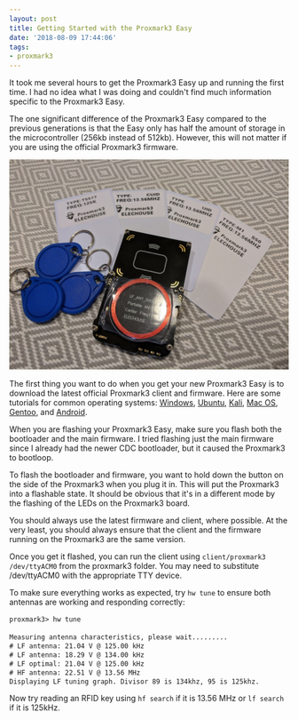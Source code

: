 ```yaml
---
layout: post
title: Getting Started with the Proxmark3 Easy
date: '2018-08-09 17:44:06'
tags:
- proxmark3
---
```


It took me several hours to get the Proxmark3 Easy up and running the first time. I had no idea what I was doing and couldn't find much information specific to the Proxmark3 Easy.

The one significant difference of the Proxmark3 Easy compared to the previous generations is that the Easy only has half the amount of storage in the microcontroller (256kb instead of 512kb). However, this will not matter if you are using the official Proxmark3 firmware.

![Picture of Proxmark3 Easy](/assets/media/Proxmark3_Easy.jpg)

The first thing you want to do when you get your new Proxmark3 Easy is to download the latest official Proxmark3 client and firmware. Here are some tutorials for common operating systems: [Windows](https://github.com/Proxmark/proxmark3/wiki/Windows), [Ubuntu](https://github.com/Proxmark/proxmark3/wiki/Ubuntu-Linux), [Kali](https://github.com/Proxmark/proxmark3/wiki/Kali-Linux), [Mac OS](https://github.com/Proxmark/proxmark3/wiki/MacOS), [Gentoo](https://github.com/Proxmark/proxmark3/wiki/Gentoo-Linux), and [Android](https://github.com/Proxmark/proxmark3/wiki/android).

When you are flashing your Proxmark3 Easy, make sure you flash both the bootloader and the main firmware. I tried flashing just the main firmware since I already had the newer CDC bootloader, but it caused the Proxmark3 to bootloop.

To flash the bootloader and firmware, you want to hold down the button on the side of the Proxmark3 when you plug it in. This will put the Proxmark3 into a flashable state. It should be obvious that it's in a different mode by the flashing of the LEDs on the Proxmark3 board.

You should always use the latest firmware and client, where possible. At the very least, you should always ensure that the client and the firmware running on the Proxmark3 are the same version.

Once you get it flashed, you can run the client using `client/proxmark3 /dev/ttyACM0` from the proxmark3 folder. You may need to substitute /dev/ttyACM0 with the appropriate TTY device.

To make sure everything works as expected, try `hw tune` to ensure both antennas are working and responding correctly:

```
proxmark3> hw tune

Measuring antenna characteristics, please wait.........
# LF antenna: 21.04 V @ 125.00 kHz
# LF antenna: 18.29 V @ 134.00 kHz
# LF optimal: 21.04 V @ 125.00 kHz
# HF antenna: 22.51 V @ 13.56 MHz
Displaying LF tuning graph. Divisor 89 is 134khz, 95 is 125khz.
```

Now try reading an RFID key using `hf search` if it is 13.56 MHz or `lf search` if it is 125kHz.
